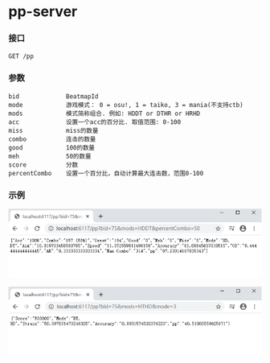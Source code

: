 # pp-server



### 接口

```
GET /pp
```

### 参数

```
bid             BeatmapId
mode            游戏模式： 0 = osu!, 1 = taiko, 3 = mania(不支持ctb)
mods            模式简称组合. 例如: HDDT or DTHR or HRHD
acc             设置一个acc的百分比. 取值范围: 0-100
miss            miss的数量
combo           连击的数量
good            100的数量
meh             50的数量
score           分数
percentCombo    设置一个百分比，自动计算最大连击数，范围0-100
```



### 示例

![image-20200518142328659](https://raw.githubusercontent.com/wanjiaXG/pp-server/master/image/osu.png)



![image-20200518142328659](https://raw.githubusercontent.com/wanjiaXG/pp-server/master/image/mania.png)